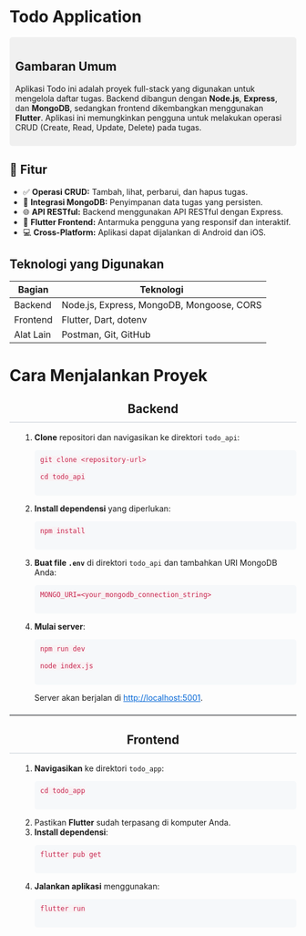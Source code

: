 # Todo Application

<div style="background-color:#f0f0f0; padding:10px; border-radius:5px;">
  <h2>Gambaran Umum</h2>
  <p>Aplikasi Todo ini adalah proyek full-stack yang digunakan untuk mengelola daftar tugas. Backend dibangun dengan <strong>Node.js</strong>, <strong>Express</strong>, dan <strong>MongoDB</strong>, sedangkan frontend dikembangkan menggunakan <strong>Flutter</strong>. Aplikasi ini memungkinkan pengguna untuk melakukan operasi CRUD (Create, Read, Update, Delete) pada tugas.</p>
</div>

## 🚀 Fitur
- ✅ **Operasi CRUD:** Tambah, lihat, perbarui, dan hapus tugas.
- 💾 **Integrasi MongoDB:** Penyimpanan data tugas yang persisten.
- 🌐 **API RESTful:** Backend menggunakan API RESTful dengan Express.
- 📱 **Flutter Frontend:** Antarmuka pengguna yang responsif dan interaktif.
- 💻 **Cross-Platform:** Aplikasi dapat dijalankan di Android dan iOS.

## Teknologi yang Digunakan

<table>
  <thead>
    <tr>
      <th>Bagian</th>
      <th>Teknologi</th>
    </tr>
  </thead>
  <tbody>
    <tr>
      <td>Backend</td>
      <td>Node.js, Express, MongoDB, Mongoose, CORS</td>
    </tr>
    <tr>
      <td>Frontend</td>
      <td>Flutter, Dart, dotenv</td>
    </tr>
    <tr>
      <td>Alat Lain</td>
      <td>Postman, Git, GitHub</td>
    </tr>
  </tbody>
</table>

# Cara Menjalankan Proyek

<div align="center">
  <h2 style="border-bottom: 2px solid #e1e4e8; padding-bottom: 10px;">Backend</h2>
</div>

<div style="margin-left: 20px;">
  <ol>
    <li>
      <strong>Clone</strong> repositori dan navigasikan ke direktori <code>todo_api</code>:
      <pre style="background-color: #f6f8fa; padding: 10px; border-radius: 5px;">
<code style="color: #c7254e; background-color: #f9f2f4;">git clone &lt;repository-url&gt;</code><br>
<code style="color: #c7254e; background-color: #f9f2f4;">cd todo_api</code>
      </pre>
    </li>
    <li>
      <strong>Install dependensi</strong> yang diperlukan:
      <pre style="background-color: #f6f8fa; padding: 10px; border-radius: 5px;">
<code style="color: #c7254e; background-color: #f9f2f4;">npm install</code>
      </pre>
    </li>
    <li>
      <strong>Buat file <code>.env</code></strong> di direktori <code>todo_api</code> dan tambahkan URI MongoDB Anda:
      <pre style="background-color: #f6f8fa; padding: 10px; border-radius: 5px;">
<code style="color: #c7254e; background-color: #f9f2f4;">MONGO_URI=&lt;your_mongodb_connection_string&gt;</code>
      </pre>
    </li>
    <li>
      <strong>Mulai server</strong>:
      <pre style="background-color: #f6f8fa; padding: 10px; border-radius: 5px;">
<code style="color: #c7254e; background-color: #f9f2f4;">npm run dev</code><br>
<code style="color: #c7254e; background-color: #f9f2f4;">node index.js</code>
      </pre>
      Server akan berjalan di <a href="http://localhost:5001" style="color: #0366d6;">http://localhost:5001</a>.
    </li>
  </ol>
</div>

<hr style="border: none; border-top: 2px solid #e1e4e8; margin: 20px 0;" />

<div align="center">
  <h2 style="border-bottom: 2px solid #e1e4e8; padding-bottom: 10px;">Frontend</h2>
</div>

<div style="margin-left: 20px;">
  <ol>
    <li>
      <strong>Navigasikan</strong> ke direktori <code>todo_app</code>:
      <pre style="background-color: #f6f8fa; padding: 10px; border-radius: 5px;">
<code style="color: #c7254e; background-color: #f9f2f4;">cd todo_app</code>
      </pre>
    </li>
    <li>
      Pastikan <strong>Flutter</strong> sudah terpasang di komputer Anda.
    </li>
    <li>
      <strong>Install dependensi</strong>:
      <pre style="background-color: #f6f8fa; padding: 10px; border-radius: 5px;">
<code style="color: #c7254e; background-color: #f9f2f4;">flutter pub get</code>
      </pre>
    </li>
    <li>
      <strong>Jalankan aplikasi</strong> menggunakan:
      <pre style="background-color: #f6f8fa; padding: 10px; border-radius: 5px;">
<code style="color: #c7254e; background-color: #f9f2f4;">flutter run</code>
      </pre>
    </li>
  </ol>
</div>
